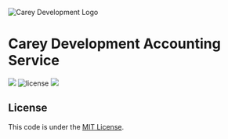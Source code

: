 ![Carey Development Logo](http://careydevelopment.us/img/branding/careydevelopment-logo-sm.png)

# Carey Development Accounting Service
![](https://img.shields.io/badge/jdk-11-blue.svg) ![license](https://img.shields.io/badge/license-MIT-blue.svg)
![](https://img.shields.io/badge/maven-3.6.3-blue.svg)


## License
This code is under the [MIT License](https://github.com/careydevelopment/accounting-service/blob/master/LICENSE).